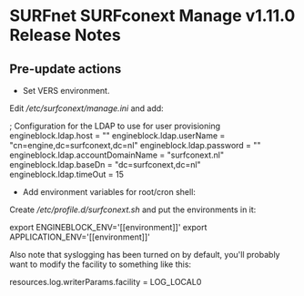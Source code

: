 # SURFnet SURFconext Manage v1.11.0 Release Notes #

Pre-update actions
------------------
* Set VERS environment.

Edit */etc/surfconext/manage.ini* and add:

; Configuration for the LDAP to use for user provisioning
engineblock.ldap.host               = ""
engineblock.ldap.userName           = "cn=engine,dc=surfconext,dc=nl"
engineblock.ldap.password           = ""
engineblock.ldap.accountDomainName  = "surfconext.nl"
engineblock.ldap.baseDn             = "dc=surfconext,dc=nl"
engineblock.ldap.timeOut            = 15

* Add environment variables for root/cron shell:

Create */etc/profile.d/surfconext.sh* and put the environments in it:

export ENGINEBLOCK_ENV='[[environment]]'
export APPLICATION_ENV='[[environment]]'

Also note that syslogging has been turned on by default, you'll probably want to modify the
facility to something like this:

resources.log.writerParams.facility = LOG_LOCAL0
